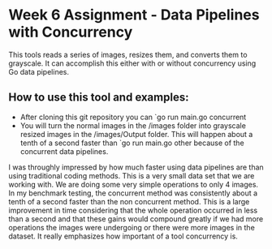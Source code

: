 
# Week 6 Assignment - Data Pipelines with Concurrency

This tools reads a series of images, resizes them, and converts them to grayscale. It can accomplish this either with or without concurrency using Go data pipelines.

## How to use this tool and examples:
* After cloning this git repository you can `go run main.go concurrent
* You will turn the normal images in the /images folder into grayscale resized images in the /images/Output folder. This will happen about a tenth of a second faster than `go run main.go other because of the concurrent data pipelines. 

I was throughly impressed by how much faster using data pipelines are than using traditional coding methods. This is a very small data set that we are working with. We are doing some very simple operations to only 4 images. In my benchmark testing, the concurrent method was consistently about a tenth of a second faster than the non concurrent method. This is a large improvement in time considering that the whole operation occurred in less than a second and that these gains would compound greatly if we had more operations the images were undergoing or there were more images in the dataset. It really emphasizes how important of a tool concurrency is. 
















